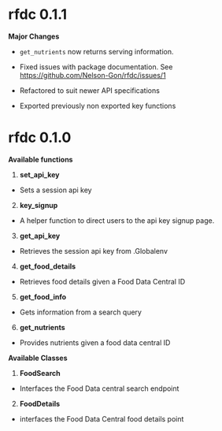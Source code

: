 # rfdc 0.1.1

**Major Changes**

* `get_nutrients` now returns serving information. 

* Fixed issues with package documentation. See https://github.com/Nelson-Gon/rfdc/issues/1

* Refactored to suit newer API specifications

* Exported previously non exported key functions

# rfdc 0.1.0

**Available functions**

1. **set_api_key**


- Sets a session api key

2. **key_signup**

- A helper function to direct users to the api key signup page.

3. **get_api_key**

- Retrieves the session api key from .Globalenv

4. **get_food_details**

- Retrieves food details given a Food Data Central ID

5. **get_food_info**

- Gets information from a search query

6. **get_nutrients**

- Provides nutrients given a food data central ID

**Available Classes**

1. **FoodSearch**

- Interfaces the Food Data central search endpoint

2. **FoodDetails**

- interfaces the Food Data Central food details point